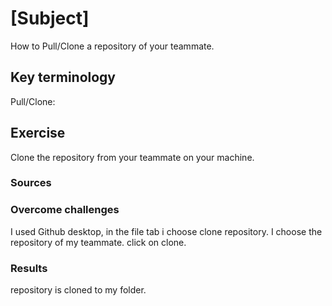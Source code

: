 # [Subject]
How to Pull/Clone a repository of your teammate.

## Key terminology
Pull/Clone:

## Exercise  
Clone the repository from your teammate on your machine.

### Sources

### Overcome challenges  
I used Github desktop, in the file tab i choose clone repository. 
I choose the repository of my teammate.
click on clone.  

### Results
repository is cloned to my folder.
